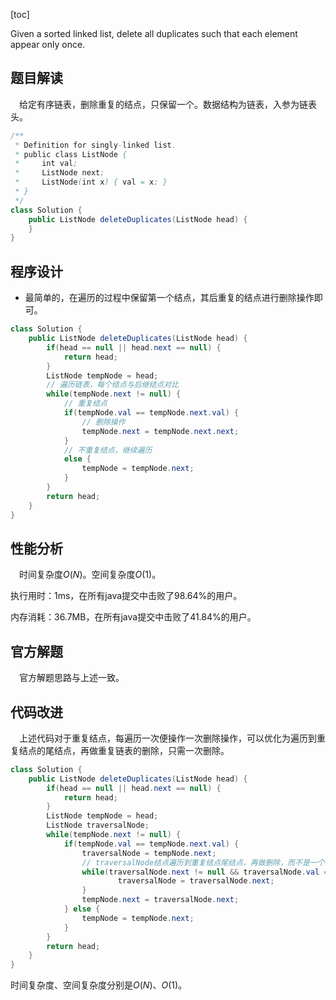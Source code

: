 [toc]

Given a sorted linked list, delete all duplicates such that each element appear only once.



## 题目解读

&emsp;给定有序链表，删除重复的结点，只保留一个。数据结构为链表，入参为链表头。

```java
/**
 * Definition for singly-linked list.
 * public class ListNode {
 *     int val;
 *     ListNode next;
 *     ListNode(int x) { val = x; }
 * }
 */
class Solution {
    public ListNode deleteDuplicates(ListNode head) {
    }
}
```

## 程序设计

* 最简单的，在遍历的过程中保留第一个结点，其后重复的结点进行删除操作即可。

```java
class Solution {
    public ListNode deleteDuplicates(ListNode head) {
        if(head == null || head.next == null) {
            return head;
        }
        ListNode tempNode = head;
        // 遍历链表，每个结点与后继结点对比
        while(tempNode.next != null) {
            // 重复结点
            if(tempNode.val == tempNode.next.val) {
                // 删除操作
                tempNode.next = tempNode.next.next;
            } 
            // 不重复结点，继续遍历
            else {
                tempNode = tempNode.next;
            }
        }
        return head;
    }
}
```

## 性能分析

&emsp;时间复杂度$O(N)$。空间复杂度$O(1)$。

执行用时：1ms，在所有java提交中击败了98.64%的用户。

内存消耗：36.7MB，在所有java提交中击败了41.84%的用户。

## 官方解题

&emsp;官方解题思路与上述一致。

## 代码改进

&emsp;上述代码对于重复结点，每遍历一次便操作一次删除操作，可以优化为遍历到重复结点的尾结点，再做重复链表的删除，只需一次删除。

```java
class Solution {
    public ListNode deleteDuplicates(ListNode head) {
        if(head == null || head.next == null) {
            return head;
        }
        ListNode tempNode = head;
        ListNode traversalNode;
        while(tempNode.next != null) {
            if(tempNode.val == tempNode.next.val) {
                traversalNode = tempNode.next;
                // traversalNode结点遍历到重复结点尾结点，再做删除，而不是一个个删除
                while(traversalNode.next != null && traversalNode.val == traversalNode.next.val){
                        traversalNode = traversalNode.next;
                }
                tempNode.next = traversalNode.next;
            } else {
                tempNode = tempNode.next;
            }
        }
        return head;
    }
}
```

时间复杂度、空间复杂度分别是$O(N)$、$O(1)$。